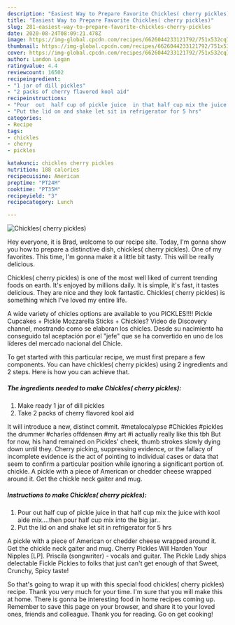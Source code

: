 ```yaml
---
description: "Easiest Way to Prepare Favorite Chickles( cherry pickles)"
title: "Easiest Way to Prepare Favorite Chickles( cherry pickles)"
slug: 281-easiest-way-to-prepare-favorite-chickles-cherry-pickles
date: 2020-08-24T08:09:21.478Z
image: https://img-global.cpcdn.com/recipes/6626044233121792/751x532cq70/chickles-cherry-pickles-recipe-main-photo.jpg
thumbnail: https://img-global.cpcdn.com/recipes/6626044233121792/751x532cq70/chickles-cherry-pickles-recipe-main-photo.jpg
cover: https://img-global.cpcdn.com/recipes/6626044233121792/751x532cq70/chickles-cherry-pickles-recipe-main-photo.jpg
author: Landon Logan
ratingvalue: 4.4
reviewcount: 16502
recipeingredient:
- "1 jar of dill pickles"
- "2 packs of cherry flavored kool aid"
recipeinstructions:
- "Pour  out  half cup of pickle juice  in that half cup mix the juice with kool aide mix....then pour half cup mix into the big jar.."
- "Put the lid on and shake let sit in refrigerator for 5 hrs"
categories:
- Recipe
tags:
- chickles
- cherry
- pickles

katakunci: chickles cherry pickles 
nutrition: 188 calories
recipecuisine: American
preptime: "PT24M"
cooktime: "PT35M"
recipeyield: "3"
recipecategory: Lunch

---
```



![Chickles( cherry pickles)](https://img-global.cpcdn.com/recipes/6626044233121792/751x532cq70/chickles-cherry-pickles-recipe-main-photo.jpg)

Hey everyone, it is Brad, welcome to our recipe site. Today, I'm gonna show you how to prepare a distinctive dish, chickles( cherry pickles). One of my favorites. This time, I'm gonna make it a little bit tasty. This will be really delicious.

Chickles( cherry pickles) is one of the most well liked of current trending foods on earth. It's enjoyed by millions daily. It is simple, it's fast, it tastes delicious. They are nice and they look fantastic. Chickles( cherry pickles) is something which I've loved my entire life.

A wide variety of chicles options are available to you PICKLES!!!! Pickle Cupcakes + Pickle Mozzarella Sticks + Chickles? Video de Discovery channel, mostrando como se elaboran los chicles. Desde su nacimiento ha conseguido tal aceptación por el &#34;jefe&#34; que se ha convertido en uno de los líderes del mercado nacional del Chicle.


To get started with this particular recipe, we must first prepare a few components. You can have chickles( cherry pickles) using 2 ingredients and 2 steps. Here is how you can achieve that.

<!--inarticleads1-->

##### The ingredients needed to make Chickles( cherry pickles):

1. Make ready 1 jar of dill pickles
1. Take 2 packs of cherry flavored kool aid


It will introduce a new, distinct commit. #metalocalypse #Chickles #pickles the drummer #charles offdensen #my art #i actually really like this tbh But for now, his hand remained on Pickles&#39; cheek, thumb strokes slowly dying down until they. Cherry picking, suppressing evidence, or the fallacy of incomplete evidence is the act of pointing to individual cases or data that seem to confirm a particular position while ignoring a significant portion of. chickle. A pickle with a piece of American or chedder cheese wrapped around it. Get the chickle neck gaiter and mug. 

<!--inarticleads2-->

##### Instructions to make Chickles( cherry pickles):

1. Pour  out  half cup of pickle juice  in that half cup mix the juice with kool aide mix....then pour half cup mix into the big jar..
1. Put the lid on and shake let sit in refrigerator for 5 hrs


A pickle with a piece of American or chedder cheese wrapped around it. Get the chickle neck gaiter and mug. Cherry Pickles Will Harden Your Nipples [LP]. Priscila (songwriter) - vocals and guitar. The Pickle Lady ships delectable Fickle Pickles to folks that just can&#39;t get enough of that Sweet, Crunchy, Spicy taste! 

So that's going to wrap it up with this special food chickles( cherry pickles) recipe. Thank you very much for your time. I'm sure that you will make this at home. There is gonna be interesting food in home recipes coming up. Remember to save this page on your browser, and share it to your loved ones, friends and colleague. Thank you for reading. Go on get cooking!
